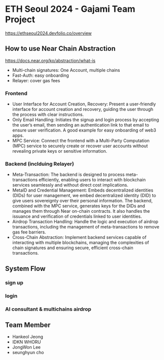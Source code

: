 # ETH Seoul 2024 - Gajami Team Project 
https://ethseoul2024.devfolio.co/overview


## How to use Near Chain Abstraction
https://docs.near.org/ko/abstraction/what-is
- Multi-chain signatures: One Account, multiple chains
- Fast-Auth: easy onboarding 
- Relayer: cover gas fees 

### Frontend 
- User Interface for Account Creation, Recovery: Present a user-friendly interface for account creation and recovery, guiding the user through the process with clear instructions.
- Only Email Handling: Initiates the signup and login process by accepting the user’s email, then sending an authentication link to that email to ensure user verification. A good example for easy onboarding of web3 apps.
- MPC Service: Connect the frontend with a Multi-Party Computation (MPC) service to securely create or recover user accounts without revealing private keys or sensitive information.

### Backend (inclduing Relayer)
- Meta-Transaction: The backend is designed to process meta-transactions efficiently, enabling users to interact with blockchain services seamlessly and without direct cost implications.
- MetaID and Credential Management: Embeds decentralized identities (DIDs) for user management, we embed decentralized identity (DID) to give users sovereignty over their personal information. The backend, combined with the MPC service, generates keys for the DIDs and manages them through Near on-chain contracts. It also handles the issuance and verification of credentials linked to user identities. 
- Airdrop Transaction Handling: Handle the logic and execution of airdrop transactions, including the management of meta-transactions to remove gas fee barriers.
- Cross-Chain Abstraction: Implement backend services capable of interacting with multiple blockchains, managing the complexities of chain signatures and ensuring secure, efficient cross-chain transactions.


## System Flow
### sign up


### login 


### AI consultant & multichains airdrop



## Team Member 
- Hankeol Jeong
- IDKN WHORU
- JongWon Lee
- seunghyun cho

